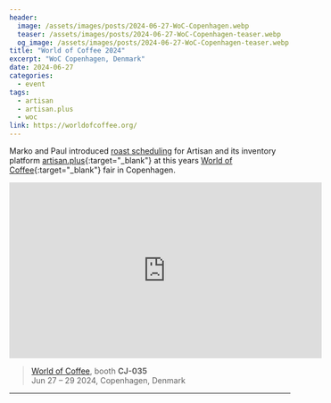 ```yaml
---
header:
  image: /assets/images/posts/2024-06-27-WoC-Copenhagen.webp
  teaser: /assets/images/posts/2024-06-27-WoC-Copenhagen-teaser.webp
  og_image: /assets/images/posts/2024-06-27-WoC-Copenhagen-teaser.webp
title: "World of Coffee 2024"
excerpt: "WoC Copenhagen, Denmark"
date: 2024-06-27
categories:
  - event
tags: 
  - artisan
  - artisan.plus
  - woc
link: https://worldofcoffee.org/
---
```


Marko and Paul introduced [roast scheduling](https://doc.artisan.plus/docs/schedule/) for Artisan and its inventory platform [artisan.plus](https://artisan.plus){:target="_blank"} at this years [World of Coffee](https://worldofcoffee.org/){:target="_blank"} fair in Copenhagen. 

<iframe width="560" height="315" src="https://www.youtube.com/embed/o9DhdKJK-oQ" title="YouTube video player" frameborder="0" allow="accelerometer; autoplay; clipboard-write; encrypted-media; gyroscope; picture-in-picture" allowfullscreen></iframe>

> [World of Coffee](https://worldofcoffee.org/), booth **CJ-035**   
Jun 27 – 29 2024, Copenhagen, Denmark

---
